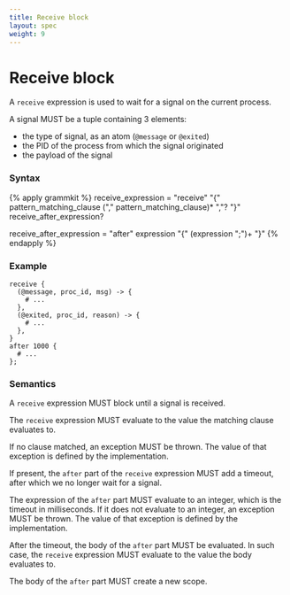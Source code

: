 ```yaml
---
title: Receive block
layout: spec
weight: 9
---
```


# Receive block

A `receive` expression is used to wait for a signal on the current process.

A signal MUST be a tuple containing 3 elements:

 - the type of signal, as an atom (`@message` or `@exited`)
 - the PID of the process from which the signal originated
 - the payload of the signal

### Syntax

{% apply grammkit %}
receive_expression
  = "receive" "{" pattern_matching_clause ("," pattern_matching_clause)* ","? "}"
  receive_after_expression?

receive_after_expression = "after" expression "{" (expression ";")+ "}"
{% endapply %}


### Example

```letlang
receive {
  (@message, proc_id, msg) -> {
    # ...
  },
  (@exited, proc_id, reason) -> {
    # ...
  },
}
after 1000 {
  # ...
};
```

### Semantics

A `receive` expression MUST block until a signal is received.

The `receive` expression MUST evaluate to the value the matching clause
evaluates to.

If no clause matched, an exception MUST be thrown. The value of that exception
is defined by the implementation.

If present, the `after` part of the `receive` expression MUST add a timeout,
after which we no longer wait for a signal.

The expression of the `after` part MUST evaluate to an integer, which is the
timeout in milliseconds. If it does not evaluate to an integer, an exception
MUST be thrown. The value of that exception is defined by the implementation.

After the timeout, the body of the `after` part MUST be evaluated. In such case,
the `receive` expression MUST evaluate to the value the body evaluates to.

The body of the `after` part MUST create a new scope.
